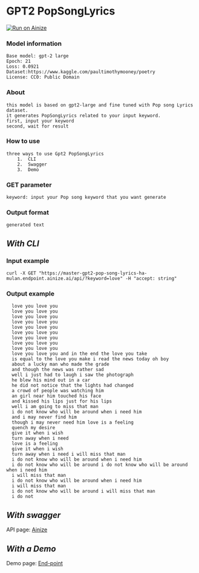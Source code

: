 # GPT2 PopSongLyrics
[![Run on Ainize](https://ainize.ai/images/run_on_ainize_button.svg)](https://ainize.web.app/redirect?git_repo=https://github.com/ha-mulan/gpt2-PopSongLyrics)


### Model information


    Base model: gpt-2 large
    Epoch: 21
    Loss: 0.0921
    Dataset:https://www.kaggle.com/paultimothymooney/poetry
    License: CC0: Public Domain




### About
	this model is based on gpt2-large and fine tuned with Pop song Lyrics dataset.
	it generates PopSongLyrics related to your input keyword.
	first, input your keyword
	second, wait for result

### How to use

	three ways to use Gpt2 PopSongLyrics
    	1.  CLI
    	2.  Swagger
    	3.  Demo

### GET parameter

    keyword: input your Pop song keyword that you want generate

### Output format

    generated text


##  *With CLI*

### Input example

    curl -X GET "https://master-gpt2-pop-song-lyrics-ha-mulan.endpoint.ainize.ai/api/?keyword=love" -H "accept: string"


### Output example
      love you love you    
      love you love you  
      love you love you  
      love you love you  
      love you love you  
      love you love you  
      love you love you  
      love you love you  
      love you love you  
      love you love you and in the end the love you take  
      is equal to the love you make i read the news today oh boy  
      about a lucky man who made the grade  
      and though the news was rather sad  
      well i just had to laugh i saw the photograph  
      he blew his mind out in a car  
      he did not notice that the lights had changed  
      a crowd of people was watching him  
      an girl near him touched his face  
      and kissed his lips just for his lips  
      well i am going to miss that man  
      i do not know who will be around when i need him  
      and i may never find him  
      though i may never need him love is a feeling  
      quench my desire  
      give it when i wish  
      turn away when i need  
      love is a feeling  
      give it when i wish  
      turn away when i need i will miss that man  
      i do not know who will be around when i need him  
      i do not know who will be around i do not know who will be around when i need him  
      i will miss that man  
      i do not know who will be around when i need him  
      i will miss that man  
      i do not know who will be around i will miss that man  
      i do not  
## *With swagger*

API page: [Ainize](https://ainize.ai/ha-mulan/gpt2-PopSongLyrics?branch=master)

## *With a Demo*

Demo page: [End-point](https://master-gpt2-pop-song-lyrics-ha-mulan.endpoint.ainize.ai)
